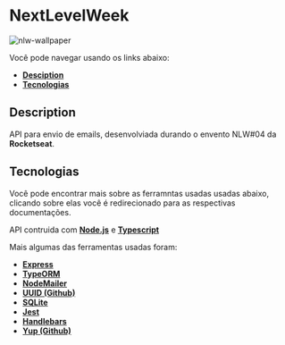 # NextLevelWeek

![nlw-wallpaper](https://user-images.githubusercontent.com/50425715/109402951-dd212b00-7938-11eb-93ce-690778939eeb.png)

Você pode navegar usando os links abaixo:

* **[Desciption](#description)**
* **[Tecnologias](#tecnologias)**

## Description

API para envio de emails, desenvolviada durando o envento NLW#04 da **Rocketseat**.

## Tecnologias

Você pode encontrar mais sobre as ferramntas usadas usadas abaixo, clicando sobre elas você é redirecionado para as respectivas documentações.

API contruida com **[Node.js](https://nodejs.org/en/)** e **[Typescript](https://www.typescriptlang.org/)**

Mais algumas das ferramentas usadas foram:

* **[Express](https://expressjs.com/)**
* **[TypeORM](https://typeorm.io/#/)**
* **[NodeMailer](https://nodemailer.com/about/)**
* **[UUID (Github)](https://github.com/uuidjs/uuid)**
* **[SQLite](https://www.sqlite.org/index.html)**
* **[Jest](https://jestjs.io/)**
* **[Handlebars](https://handlebarsjs.com/)**
* **[Yup (Github)](https://github.com/jquense/yup)**
